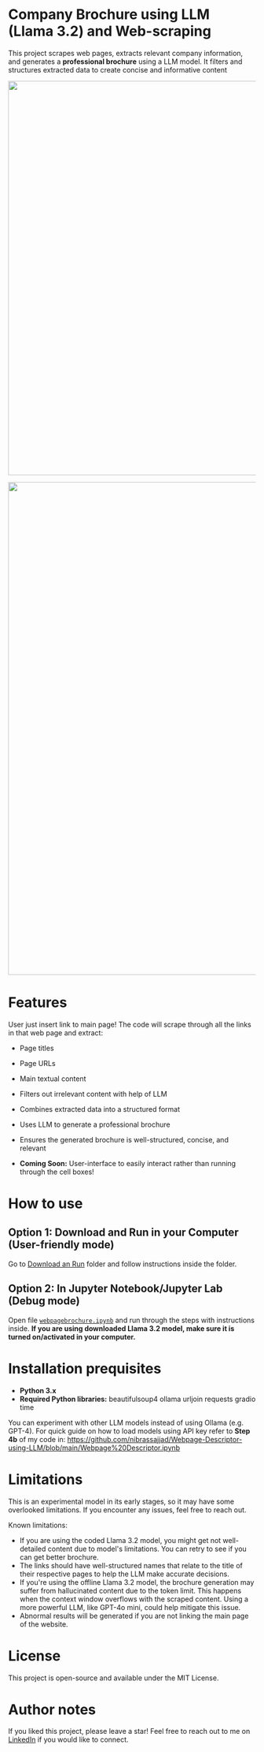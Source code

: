 # Company Brochure using LLM (Llama 3.2) and Web-scraping

This project scrapes web pages, extracts relevant company information, and generates a **professional brochure** using a LLM model. It filters and structures extracted data to create concise and informative content

<p align="center">
  <img src="https://github.com/user-attachments/assets/5c78fb22-4846-482f-8d76-a1c031e07208" width="800" />
</p>
<p align="center">
  <img src="https://github.com/user-attachments/assets/ba8f3b93-6bec-4378-a3e6-350347b4b424" width="1000" />
</p>

# Features
User just insert link to main page! The code will scrape through all the links in that web page and extract:

- Page titles

- Page URLs

- Main textual content

- Filters out irrelevant content with help of LLM

- Combines extracted data into a structured format

- Uses LLM to generate a professional brochure

- Ensures the generated brochure is well-structured, concise, and relevant

- **Coming Soon:** User-interface to easily interact rather than running through the cell boxes!

# How to use

## Option 1: Download and Run in your Computer (User-friendly mode)
Go to [Download an Run](https://github.com/nibrassajjad/Company-Brochure-using-LLM-and-web-scraping/tree/main/Download%20and%20Run) folder and follow instructions inside the folder.

## Option 2: In Jupyter Notebook/Jupyter Lab (Debug mode)
Open file [`webpagebrochure.ipynb`](https://github.com/nibrassajjad/Company-Brochure-using-LLM-and-web-scraping/blob/main/webpagebrochure.ipynb) and run through the steps with instructions inside. **If you are using downloaded Llama 3.2 model, make sure it is turned on/activated in your computer.**

# Installation prequisites
- **Python 3.x**
- **Required Python libraries:**
  beautifulsoup4 ollama urljoin requests gradio time


You can experiment with other LLM models instead of using Ollama (e.g. GPT-4). For quick guide on how to load models using API key refer to **Step 4b** of my code in:
https://github.com/nibrassajjad/Webpage-Descriptor-using-LLM/blob/main/Webpage%20Descriptor.ipynb

# Limitations
This is an experimental model in its early stages, so it may have some overlooked limitations. If you encounter any issues, feel free to reach out.

Known limitations:
- If you are using the coded Llama 3.2 model, you might get not well-detailed content due to model's limitations. You can retry to see if you can get better brochure.
- The links should have well-structured names that relate to the title of their respective pages to help the LLM make accurate decisions.
- If you're using the offline Llama 3.2 model, the brochure generation may suffer from hallucinated content due to the token limit. This happens when the context window overflows with the scraped content. Using a more powerful LLM, like GPT-4o mini, could help mitigate this issue.
- Abnormal results will be generated if you are not linking the main page of the website.

# License
This project is open-source and available under the MIT License.

# Author notes
If you liked this project, please leave a star! Feel free to reach out to me on [LinkedIn](https://www.linkedin.com/in/nibras-sajjad/) if you would like to connect.



